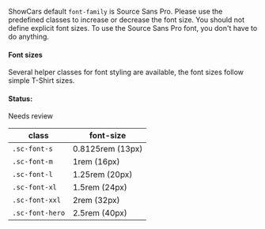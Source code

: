 ShowCars default `font-family` is Source Sans Pro. Please use the predefined classes to increase or decrease the font size. You should not define explicit font sizes. To use the Source Sans Pro font, you don't have to do anything.

#### Font sizes

Several helper classes for font styling are available, the font sizes follow simple T-Shirt sizes.

#### Status:

<p class="status review">Needs review</p>

<table class="docs-table">
    <thead>
        <tr>
            <th>class</th>
            <th>font-size</th>
        </tr>
    </thead>
    <tbody>
        <tr>
            <td><code>.sc-font-s</code></td>
            <td>0.8125rem (13px)</td>
        </tr>
        <tr>
            <td><code>.sc-font-m</code></td>
            <td>1rem (16px)</td>
        </tr>
        <tr>
            <td><code>.sc-font-l</code></td>
            <td>1.25rem (20px)</td>
        </tr>
        <tr>
            <td><code>.sc-font-xl</code></td>
            <td>1.5rem (24px)</td>
        </tr>
        <tr>
            <td><code>.sc-font-xxl</code></td>
            <td>2rem (32px)</td>
        </tr>
        <tr>
            <td><code>.sc-font-hero</code></td>
            <td>2.5rem (40px)</td>
        </tr>
    </tbody>
</table>
